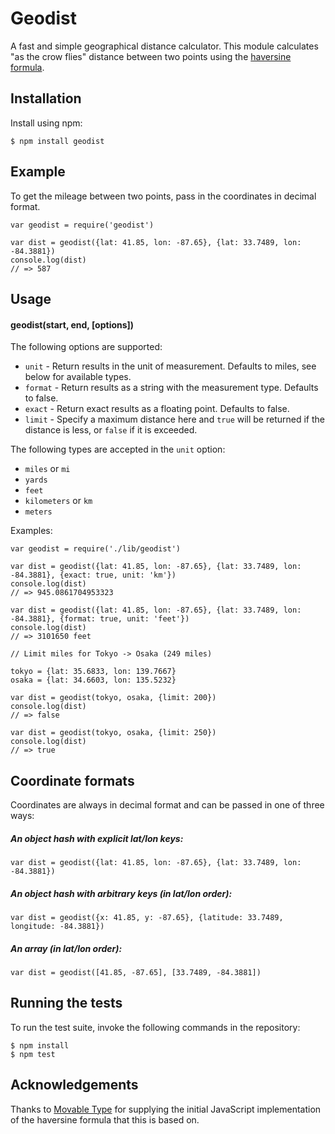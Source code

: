 # Geodist

A fast and simple geographical distance calculator. This module calculates
"as the crow flies" distance between two points using the [haversine formula](http://en.wikipedia.org/wiki/Haversine_formula).

## Installation

Install using npm:

    $ npm install geodist

## Example

To get the mileage between two points, pass in the coordinates in decimal
format.

    var geodist = require('geodist')

    var dist = geodist({lat: 41.85, lon: -87.65}, {lat: 33.7489, lon: -84.3881})
    console.log(dist)           
    // => 587

## Usage

#### geodist(start, end, [options])

The following options are supported:

* `unit`   - Return results in the unit of measurement. Defaults to miles, see below for available types.
* `format` - Return results as a string with the measurement type. Defaults to false.
* `exact`  - Return exact results as a floating point. Defaults to false.
* `limit`  - Specify a maximum distance here and `true` will be returned if the distance is less, or `false` if it is exceeded.

The following types are accepted in the `unit` option:

* `miles` or `mi`
* `yards`
* `feet`
* `kilometers` or `km`
* `meters`

Examples:

    var geodist = require('./lib/geodist')

    var dist = geodist({lat: 41.85, lon: -87.65}, {lat: 33.7489, lon: -84.3881}, {exact: true, unit: 'km'})
    console.log(dist)           
    // => 945.0861704953323

    var dist = geodist({lat: 41.85, lon: -87.65}, {lat: 33.7489, lon: -84.3881}, {format: true, unit: 'feet'})
    console.log(dist)           
    // => 3101650 feet

    // Limit miles for Tokyo -> Osaka (249 miles)

    tokyo = {lat: 35.6833, lon: 139.7667}    
    osaka = {lat: 34.6603, lon: 135.5232} 

    var dist = geodist(tokyo, osaka, {limit: 200})
    console.log(dist)           
    // => false 

    var dist = geodist(tokyo, osaka, {limit: 250})
    console.log(dist)           
    // => true 


## Coordinate formats

Coordinates are always in decimal format and can be passed in one of three
ways:

##### An object hash with explicit lat/lon keys:

    var dist = geodist({lat: 41.85, lon: -87.65}, {lat: 33.7489, lon: -84.3881})

##### An object hash with arbitrary keys (in lat/lon order):

    var dist = geodist({x: 41.85, y: -87.65}, {latitude: 33.7489, longitude: -84.3881})

##### An array (in lat/lon order):

    var dist = geodist([41.85, -87.65], [33.7489, -84.3881])

## Running the tests

To run the test suite, invoke the following commands in the repository:

    $ npm install
    $ npm test

## Acknowledgements

Thanks to [Movable Type](http://www.movable-type.co.uk/scripts/latlong.html) for supplying
the initial JavaScript implementation of the haversine formula that this is based on.
